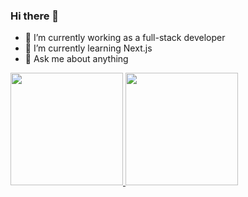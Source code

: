 ### Hi there 👋

<!--
Here are some ideas to get you started:

- 🔭 I’m currently working on ...
- 🌱 I’m currently learning ...
- 👯 I’m looking to collaborate on ...
- 🤔 I’m looking for help with ...
- 💬 Ask me about ...
- 📫 How to reach me: ...
- 😄 Pronouns: ...
- ⚡ Fun fact: ...
-->

- 🔭 I’m currently working as a full-stack developer
- 🌱 I’m currently learning Next.js
- 💬 Ask me about anything

<a href="https://github.com/kvn-alcantara">
  <img height="180em" src="https://github-readme-stats.vercel.app/api/top-langs/?username=kvn-alcantara&layout=compact&langs_count=6&theme=solarized-light" />
  <img height="180em" src="https://github-readme-stats.vercel.app/api/wakatime?username=kvnalcantara&layout=compact&theme=solarized-light" />
</a>
